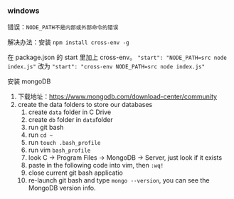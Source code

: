 ### windows

错误：`NODE_PATH不是内部或外部命令的错误`

解决办法：安装 `npm install cross-env -g`

在 package.json 的 start 里加上 cross-env。 `"start": "NODE_PATH=src node index.js"` 改为 `"start": "cross-env NODE_PATH=src node index.js"`



安装 mongoDB

1. 下载地址：https://www.mongodb.com/download-center/community
2. create the data folders to store our databases
   1. create `data` folder in C Drive
   2. create `db` folder in `data`folder
   3. run git bash
   4. run `cd ~`
   5. run `touch .bash_profile`
   6. run vim `bash_profile`
   7. look C → Program Files → MongoDB → Server, just look if it exists
   8. paste in the following code into vim, then `:wq!`
   9. close current git bash applicatio
   10. re-launch git bash and type `mongo --version`, you can see the MongoDB version info.